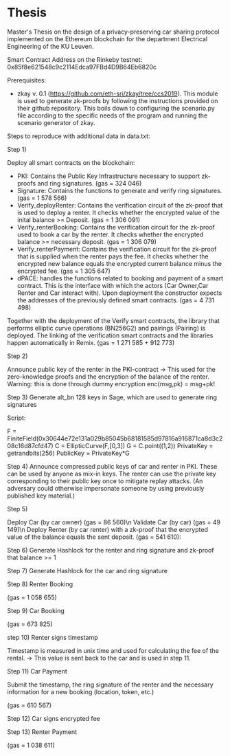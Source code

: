 # Thesis
Master's Thesis on the design of a privacy-preserving car sharing protocol implemented on the Ethereum blockchain for the department Electrical Engineering of the KU Leuven.

Smart Contract Address on the Rinkeby testnet: 0x85f8e621548c9c2114Edca97FBd4D9B64Eb6820c

Prerequisites:
- zkay v. 0.1 (https://github.com/eth-sri/zkay/tree/ccs2019).
This module is used to generate zk-proofs by following the instructions provided on their github repository. This boils down to configuring the scenario.py file according to the specific needs of the program and running the scenario generator of zkay.

Steps to reproduce with additional data in data.txt:

Step 1)

Deploy all smart contracts on the blockchain:

- PKI: Contains the Public Key Infrastructure necessary to support zk-proofs and ring signatures. (gas = 324 046)
- Signature: Contains the functions to generate and verify ring signatures. (gas = 1 578 566)
- Verify_deployRenter: Contains the verification circuit of the zk-proof that is used to deploy a renter. It checks whether the encrypted value of the inital balance >= Deposit. (gas = 1 306 091)
- Verify_renterBooking: Contains the verification circuit for the zk-proof used to book a car by the renter. It checks whether the encrypted balance >= necessary deposit. (gas = 1 306 079)
- Verify_renterPayment: Contains the verification circuit for the zk-proof that is supplied when the renter pays the fee. It checks whether the encrypted new balance equals the encrypted current balance minus the encrypted fee. (gas = 1 305 647)
- dPACE: handles the functions related to booking and payment of a smart contract. This is the interface with which the actors (Car Owner,Car Renter and Car interact with). Upon deployment the constructor expects the addresses of the previously defined smart contracts. (gas = 4 731 498)

Together with the deployment of the Verify smart contracts, the library that performs elliptic curve operations (BN256G2) and pairings (Pairing) is deployed. The linking of the verification smart contracts and the libraries happen automatically in Remix. (gas = 1 271 585 + 912 773)

Step 2)

Announce public key of the renter in the PKI-contract -> This used for the zero-knowledge proofs and the encryption of the balance of the renter. Warning: this is done through dummy encryption enc(msg,pk) = msg+pk!

Step 3) Generate alt_bn 128 keys in Sage, which are used to generate ring signatures

Script: 

F = FiniteField(0x30644e72e131a029b85045b68181585d97816a916871ca8d3c208c16d87cfd47)
C = EllipticCurve(F,[0,3])
G = C.point((1,2))
PrivateKey = getrandbits(256)
PublicKey = PrivateKey*G

Step 4) Announce compressed public keys of car and renter in PKI. These can be used by anyone as mix-in keys. The renter can use the private key corresponding to their public key once to mitigate replay attacks. (An adversary could otherwise impersonate someone by using previously published key material.)

Step 5)

Deploy Car (by car owner) (gas = 86 560)\n
Validate Car (by car) (gas = 49 149)\n
Deploy Renter (by car renter) with a zk-proof that the encrypted value of the balance equals the sent deposit. (gas = 541 610):

Step 6) Generate Hashlock for the renter and ring signature and zk-proof that balance >= 1

Step 7) Generate Hashlock for the car and ring signature


Step 8) Renter Booking

(gas = 1 058 655)

Step 9) Car Booking

(gas =  673 825)

step 10) Renter signs timestamp 

Timestamp is measured in unix time and used for calculating the fee of the rental.
-> This value is sent back to the car and is used in step 11.

Step 11) Car Payment

Submit the timestamp, the ring signature of the renter and the necessary information for a new booking (location, token, etc.)

(gas = 610 567)

Step 12)  Car signs encrypted fee

Step 13) Renter Payment

(gas = 1 038 611)

